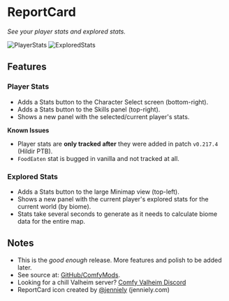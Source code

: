# ReportCard

*See your player stats and explored stats.*

![PlayerStats](https://i.imgur.com/CW0UnqUl.png)
![ExploredStats](https://i.imgur.com/UwJMamIm.png)

## Features

### Player Stats

  * Adds a Stats button to the Character Select screen (bottom-right).
  * Adds a Stats button to the Skills panel (top-right).
  * Shows a new panel with the selected/current player's stats.

**Known Issues**

  * Player stats are **only tracked after** they were added in patch `v0.217.4` (Hildir PTB).
  * `FoodEaten` stat is bugged in vanilla and not tracked at all.

### Explored Stats

  * Adds a Stats button to the large Minimap view (top-left).
  * Shows a new panel with the current player's explored stats for the current world (by biome).
  * Stats take several seconds to generate as it needs to calculate biome data for the entire map.



## Notes

  * This is the *good enough* release. More features and polish to be added later.
  * See source at: [GitHub/ComfyMods](https://github.com/redseiko/ComfyMods/tree/main/ReportCard).
  * Looking for a chill Valheim server? [Comfy Valheim Discord](https://discord.gg/ameHJz5PFk)
  * ReportCard icon created by [@jenniely](https://twitter.com/jenniely) (jenniely.com)
